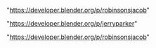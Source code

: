 "https://developer.blender.org/p/robinsonsjacob"

"https://developer.blender.org/p/jerryparker"

 
"https://developer.blender.org/p/robinsonsjacob"


 
